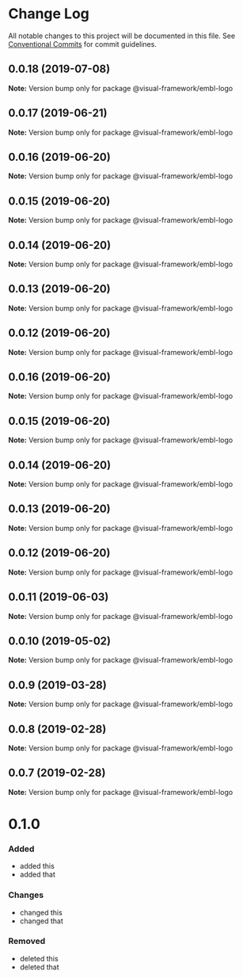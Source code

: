 # Change Log

All notable changes to this project will be documented in this file.
See [Conventional Commits](https://conventionalcommits.org) for commit guidelines.

## 0.0.18 (2019-07-08)

**Note:** Version bump only for package @visual-framework/embl-logo





## 0.0.17 (2019-06-21)

**Note:** Version bump only for package @visual-framework/embl-logo





## 0.0.16 (2019-06-20)

**Note:** Version bump only for package @visual-framework/embl-logo





## 0.0.15 (2019-06-20)

**Note:** Version bump only for package @visual-framework/embl-logo





## 0.0.14 (2019-06-20)

**Note:** Version bump only for package @visual-framework/embl-logo





## 0.0.13 (2019-06-20)

**Note:** Version bump only for package @visual-framework/embl-logo





## 0.0.12 (2019-06-20)

**Note:** Version bump only for package @visual-framework/embl-logo





## 0.0.16 (2019-06-20)

**Note:** Version bump only for package @visual-framework/embl-logo





## 0.0.15 (2019-06-20)

**Note:** Version bump only for package @visual-framework/embl-logo





## 0.0.14 (2019-06-20)

**Note:** Version bump only for package @visual-framework/embl-logo





## 0.0.13 (2019-06-20)

**Note:** Version bump only for package @visual-framework/embl-logo





## 0.0.12 (2019-06-20)

**Note:** Version bump only for package @visual-framework/embl-logo





## 0.0.11 (2019-06-03)

**Note:** Version bump only for package @visual-framework/embl-logo





## 0.0.10 (2019-05-02)

**Note:** Version bump only for package @visual-framework/embl-logo





## 0.0.9 (2019-03-28)

**Note:** Version bump only for package @visual-framework/embl-logo





## 0.0.8 (2019-02-28)

**Note:** Version bump only for package @visual-framework/embl-logo





## 0.0.7 (2019-02-28)

**Note:** Version bump only for package @visual-framework/embl-logo





# 0.1.0

### Added
- added this
- added that

### Changes

- changed this
- changed that

### Removed

- deleted this
- deleted that
